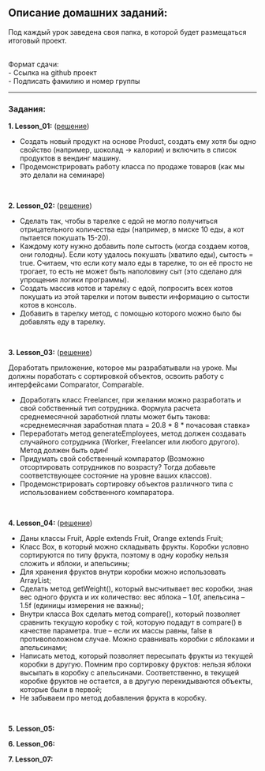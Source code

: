 ## Описание домашних заданий:
Под каждый урок заведена своя папка, в которой будет размещаться итоговый проект.
<br><br>

Формат сдачи:<br> - Ссылка на github проект <br> - Подписать фамилию и номер группы

----

### Задания:
**1. Lesson_01:** ([решение](https://github.com/K-Alex-a/OOP_HomeWork/tree/4ec9276670b71bc5a45e485fe66d0bc2f9b24844/src/main/java/lesson_01))
 - Создать новый продукт на основе Product, создать ему хотя бы одно свойство (например, шоколад -> калории) и включить в список продуктов в вендинг машину.
 - Продемонстрировать работу класса по продаже товаров (как мы это делали на семинаре)
<br>

**2. Lesson_02:**  ([решение](https://github.com/K-Alex-a/OOP_HomeWork/tree/7e35e49470c79dcea1c902aaf981c30b29ae6e6c/src/main/java/lesson_02))
 - Сделать так, чтобы в тарелке с едой не могло получиться отрицательного количества еды (например, в миске 10 еды, а кот пытается покушать 15-20).
 - Каждому коту нужно добавить поле сытость (когда создаем котов, они голодны). Если коту удалось покушать (хватило еды), сытость = true. Считаем, что если коту мало еды в тарелке, то он её просто не трогает, то есть не может быть наполовину сыт (это сделано для упрощения логики программы).
 - Создать массив котов и тарелку с едой, попросить всех котов покушать из этой тарелки и потом вывести информацию о сытости котов в консоль.
 - Добавить в тарелку метод, с помощью которого можно было бы добавлять еду в тарелку.
<br>

**3. Lesson_03:**  ([решение](https://github.com/K-Alex-a/OOP_HomeWork/tree/e5ef50a7c3cb14e769d6c8ad9dc3840ff5b64b1a/src/main/java/lesson_03))

Доработать приложение, которое мы разрабатывали на уроке. Мы должны поработать с сортировкой объектов, освоить работу с интерфейсами Comparator, Comparable.
- Доработать класс Freelancer, при желании можно разработать и свой собственный тип сотрудника. Формула расчета среднемесячной заработной платы может быть такова: «среднемесячная заработная плата = 20.8 * 8 * почасовая ставка»
- Переработать метод generateEmployees, метод должен создавать случайного сотрудника (Worker, Freelancer или любого другого). Метод должен быть один!
- Придумать свой собственный компаратор (Возможно отсортировать сотрудников по возрасту? Тогда добавьте соответствующее состояние на уровне ваших классов).
- Продемонстрировать сортировку объектов различного типа с использованием собственного компаратора.
<br>

**4. Lesson_04:**  ([решение](https://github.com/K-Alex-a/OOP_HomeWork/tree/483ae524b35f0fafda656422caab4bc82f4ab551/src/main/java/lesson_04))

- Даны классы Fruit, Apple extends Fruit, Orange extends Fruit;
- Класс Box, в который можно складывать фрукты. Коробки условно сортируются по типу фрукта,
поэтому в одну коробку нельзя сложить и яблоки, и апельсины;
- Для хранения фруктов внутри коробки можно использовать ArrayList;
- Сделать метод getWeight(), который высчитывает вес коробки, зная вес одного фрукта и их количество:
вес яблока – 1.0f, апельсина – 1.5f (единицы измерения не важны);
- Внутри класса Box сделать метод compare(), который позволяет сравнить текущую коробку с той, которую
подадут в compare() в качестве параметра. true – если их массы равны, false в противоположном случае.
Можно сравнивать коробки с яблоками и апельсинами;
- Написать метод, который позволяет пересыпать фрукты из текущей коробки в другую.
Помним про сортировку фруктов: нельзя яблоки высыпать в коробку с апельсинами.
Соответственно, в текущей коробке фруктов не остается, а в другую перекидываются объекты, которые были в первой;
- Не забываем про метод добавления фрукта в коробку.
<br>

**5. Lesson_05:**
<br>

**6. Lesson_06:**
<br>

**7. Lesson_07:**


